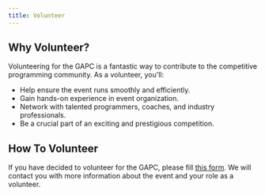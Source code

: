 ```yaml
---
title: Volunteer
---
```


## Why Volunteer?

Volunteering for the GAPC is a fantastic way to contribute to the competitive programming community. As a volunteer, you'll:

- Help ensure the event runs smoothly and efficiently.
- Gain hands-on experience in event organization.
- Network with talented programmers, coaches, and industry professionals.
- Be a crucial part of an exciting and prestigious competition.

## How To Volunteer

If you have decided to volunteer for the GAPC, please fill [this form](https://youtube.com). We will contact you with more information about the event and your role as a volunteer.
